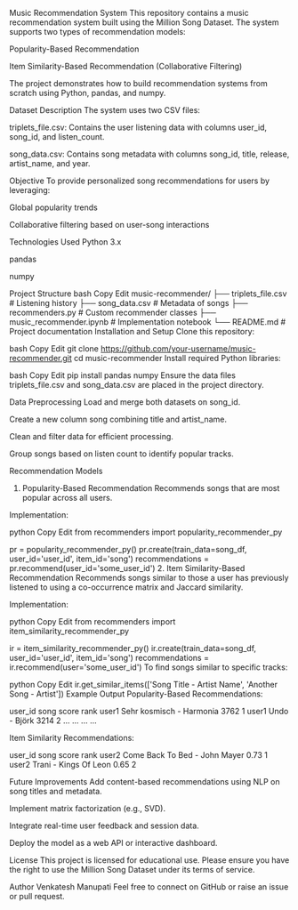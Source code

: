 Music Recommendation System
This repository contains a music recommendation system built using the Million Song Dataset. The system supports two types of recommendation models:

Popularity-Based Recommendation

Item Similarity-Based Recommendation (Collaborative Filtering)

The project demonstrates how to build recommendation systems from scratch using Python, pandas, and numpy.

Dataset Description
The system uses two CSV files:

triplets_file.csv: Contains the user listening data with columns user_id, song_id, and listen_count.

song_data.csv: Contains song metadata with columns song_id, title, release, artist_name, and year.

Objective
To provide personalized song recommendations for users by leveraging:

Global popularity trends

Collaborative filtering based on user-song interactions

Technologies Used
Python 3.x

pandas

numpy

Project Structure
bash
Copy
Edit
music-recommender/
├── triplets_file.csv         # Listening history
├── song_data.csv             # Metadata of songs
├── recommenders.py           # Custom recommender classes
├── music_recommender.ipynb   # Implementation notebook
└── README.md                 # Project documentation
Installation and Setup
Clone this repository:

bash
Copy
Edit
git clone https://github.com/your-username/music-recommender.git
cd music-recommender
Install required Python libraries:

bash
Copy
Edit
pip install pandas numpy
Ensure the data files triplets_file.csv and song_data.csv are placed in the project directory.

Data Preprocessing
Load and merge both datasets on song_id.

Create a new column song combining title and artist_name.

Clean and filter data for efficient processing.

Group songs based on listen count to identify popular tracks.

Recommendation Models
1. Popularity-Based Recommendation
Recommends songs that are most popular across all users.

Implementation:

python
Copy
Edit
from recommenders import popularity_recommender_py

pr = popularity_recommender_py()
pr.create(train_data=song_df, user_id='user_id', item_id='song')
recommendations = pr.recommend(user_id='some_user_id')
2. Item Similarity-Based Recommendation
Recommends songs similar to those a user has previously listened to using a co-occurrence matrix and Jaccard similarity.

Implementation:

python
Copy
Edit
from recommenders import item_similarity_recommender_py

ir = item_similarity_recommender_py()
ir.create(train_data=song_df, user_id='user_id', item_id='song')
recommendations = ir.recommend(user='some_user_id')
To find songs similar to specific tracks:

python
Copy
Edit
ir.get_similar_items(['Song Title - Artist Name', 'Another Song - Artist'])
Example Output
Popularity-Based Recommendations:

user_id	song	score	rank
user1	Sehr kosmisch - Harmonia	3762	1
user1	Undo - Björk	3214	2
...	...	...	...

Item Similarity Recommendations:

user_id	song	score	rank
user2	Come Back To Bed - John Mayer	0.73	1
user2	Trani - Kings Of Leon	0.65	2

Future Improvements
Add content-based recommendations using NLP on song titles and metadata.

Implement matrix factorization (e.g., SVD).

Integrate real-time user feedback and session data.

Deploy the model as a web API or interactive dashboard.

License
This project is licensed for educational use. Please ensure you have the right to use the Million Song Dataset under its terms of service.

Author
Venkatesh Manupati
Feel free to connect on GitHub or raise an issue or pull request.




